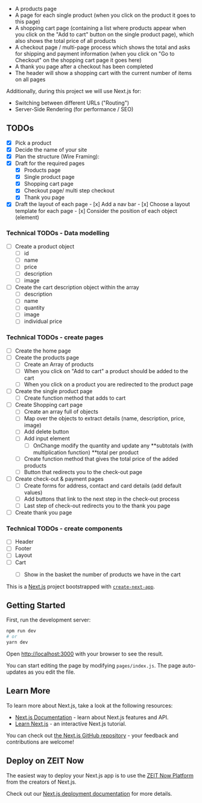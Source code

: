 - A products page
- A page for each single product (when you click on the product it goes to this page)
- A shopping cart page (containing a list where products appear when you click on the "Add to cart" button on the single product page), which also shows the total price of all products
- A checkout page / multi-page process which shows the total and asks for shipping and payment information (when you click on "Go to Checkout" on the shopping cart page it goes here)
- A thank you page after a checkout has been completed
- The header will show a shopping cart with the current number of items on all pages

Additionally, during this project we will use Next.js for:

- Switching between different URLs ("Routing")
- Server-Side Rendering (for performance / SEO)

## TODOs
- [x] Pick a product 
- [x]  Decide the name of your site
- [x]  Plan the structure (Wire Framing):
  - [x] Draft for the required pages
    - [x] Products page
    - [x] Single product page
    - [x] Shopping cart page
    - [x] Checkout page/ multi step checkout
    - [x] Thank you page  
  - [x]  Draft the layout of each page
    - [x] Add a nav bar 
    - [x] Choose a layout template for each page
    - [x] Consider the position of each object (element) 

### Technical TODOs - Data modelling
  - [ ] Create a product object 
    - [ ] id
    - [ ] name
    - [ ] price
    - [ ] description
    - [ ] image
  - [ ] Create the cart description object within the array
    - [ ] description
    - [ ] name
    - [ ] quantity
    - [ ] image
    - [ ] individual price

### Technical TODOs - create pages 
  - [ ] Create the home page
  - [ ] Create the products page
    - [ ] Create an Array of products
    - [ ] When you click on "Add to cart" a product should be added to the cart 
    - [ ] When you click on a product you are redirected to the product page  
  - [ ] Create the single product page
    - [ ] Create function method that adds to cart
  - [ ] Create Shopping cart page
    - [ ] Create an array full of objects
    - [ ] Map over the objects to extract details (name, description, price, image)
    - [ ] Add delete button
    - [ ] Add input element 
      - [ ] OnChange modify the quantity and update any **subtotals (with multiplication function) **total per product 
    - [ ] Create function method that gives the total price of the added products
    - [ ] Button that redirects you to the check-out page
  - [ ] Create check-out & payment pages
    - [ ] Create forms for address, contact and card details (add default values)
    - [ ] Add buttons that link to the next step in the check-out process
    - [ ] Last step of check-out redirects you to the thank you page
  - [ ] Create thank you page
 
### Technical TODOs - create components
  - [ ] Header
  - [ ] Footer
  - [ ] Layout
  - [ ] Cart
    - [ ] Show in the basket the number of products we have in the cart
  







This is a [Next.js](https://nextjs.org/) project bootstrapped with [`create-next-app`](https://github.com/zeit/next.js/tree/canary/packages/create-next-app).

## Getting Started

First, run the development server:

```bash
npm run dev
# or
yarn dev
```

Open [http://localhost:3000](http://localhost:3000) with your browser to see the result.

You can start editing the page by modifying `pages/index.js`. The page auto-updates as you edit the file.

## Learn More

To learn more about Next.js, take a look at the following resources:

- [Next.js Documentation](https://nextjs.org/docs) - learn about Next.js features and API.
- [Learn Next.js](https://nextjs.org/learn) - an interactive Next.js tutorial.

You can check out [the Next.js GitHub repository](https://github.com/zeit/next.js/) - your feedback and contributions are welcome!

## Deploy on ZEIT Now

The easiest way to deploy your Next.js app is to use the [ZEIT Now Platform](https://zeit.co/) from the creators of Next.js.

Check out our [Next.js deployment documentation](https://nextjs.org/docs/deployment) for more details.
